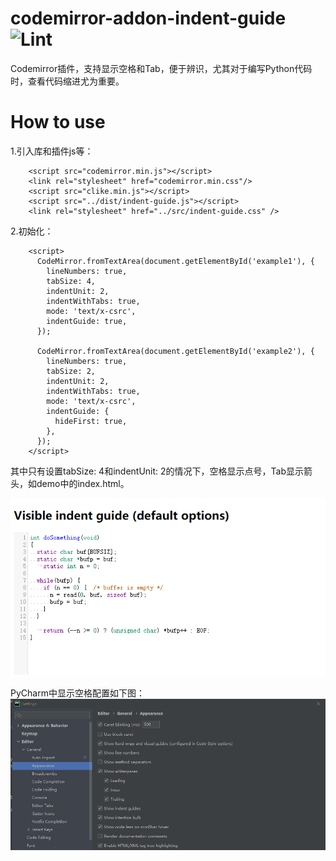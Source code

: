 # codemirror-addon-indent-guide ![Lint](https://github.com/assisrafael/codemirror-addon-indent-guide/workflows/Lint/badge.svg?branch=master) 


Codemirror插件，支持显示空格和Tab，便于辨识，尤其对于编写Python代码时，查看代码缩进尤为重要。

# How to use

1.引入库和插件js等：
```
    <script src="codemirror.min.js"></script>
    <link rel="stylesheet" href="codemirror.min.css"/>
    <script src="clike.min.js"></script>
    <script src="../dist/indent-guide.js"></script>
    <link rel="stylesheet" href="../src/indent-guide.css" />
```
2.初始化：
```
    <script>
      CodeMirror.fromTextArea(document.getElementById('example1'), {
        lineNumbers: true,
        tabSize: 4,
        indentUnit: 2,
        indentWithTabs: true,
        mode: 'text/x-csrc',
        indentGuide: true,
      });

      CodeMirror.fromTextArea(document.getElementById('example2'), {
        lineNumbers: true,
        tabSize: 2,
        indentUnit: 2,
        indentWithTabs: true,
        mode: 'text/x-csrc',
        indentGuide: {
          hideFirst: true,
        },
      });
    </script>
```
其中只有设置tabSize: 4和indentUnit: 2的情况下，空格显示点号，Tab显示箭头，如demo中的index.html。

![Demo](https://github.com/FlowerBirds/codemirror-addon-indent-guide/raw/master/codemirror-with-space-guide.png)

PyCharm中显示空格配置如下图：
![pycharm](https://github.com/FlowerBirds/codemirror-addon-indent-guide/raw/master/pycharm-setting-show-whitespace.png)
